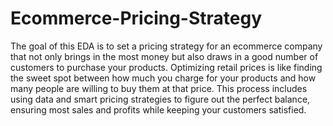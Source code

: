 # Ecommerce-Pricing-Strategy
The goal of this EDA is to set a pricing strategy for an ecommerce company that not only brings in the most money but also draws in a good number of customers to purchase your products. Optimizing retail prices is like finding the sweet spot between how much you charge for your products and how many people are willing to buy them at that price. This process includes using data and smart pricing strategies to figure out the perfect balance, ensuring most sales and profits while keeping your customers satisfied.
